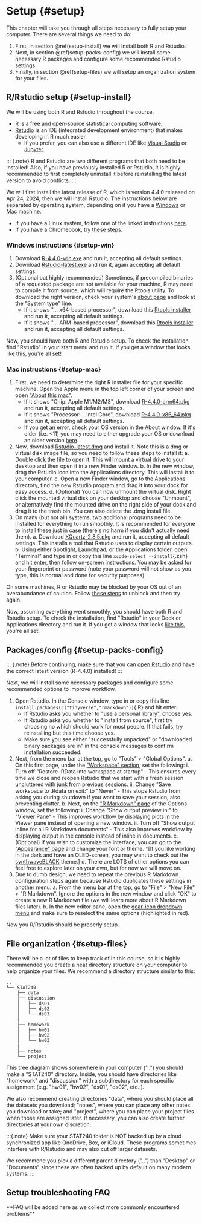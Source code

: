 
# Setup {#setup}

This chapter will take you through all steps necessary to fully setup your computer. There are several things we need to do:

 1. First, in section \@ref(setup-install) we will install both R and Rstudio.
 2. Next, in section \@ref(setup-packs-config) we will install some necessary R packages and configure some recommended Rstudio settings.
 3. Finally, in section \@ref(setup-files) we will setup an organization system for your files.


## R/Rstudio setup {#setup-install}

We will be using both R and Rstudio throughout the course.

 - [R](https://www.r-project.org/) is a free and open-source statistical computing software.
 - [Rstudio](https://posit.co/products/open-source/rstudio/) is an IDE (integrated development environment) that makes developing in R much easier.
   - If you prefer, you can also use a different IDE like [Visual Studio](https://code.visualstudio.com/docs/languages/r) or [Jupyter](https://docs.anaconda.com/free/navigator/tutorials/r-lang/).

::: {.note}
R and Rstudio are two different programs that both need to be installed! Also, if you have previously installed R or Rstudio, it is highly recommended to first completely uninstall it before reinstalling the latest version to avoid conflicts.
:::

We will first install the latest release of R, which is version 4.4.0 released on Apr 24, 2024; then we will install Rstudio. The instructions below are separated by operating system, depending on if you have a [Windows](#setup-win) or [Mac](#setup-mac) machine.

 - If you have a Linux system, follow one of the linked instructions [here](https://cloud.r-project.org/bin/linux/).
 - If you have a Chromebook, try [these steps](https://levente.littvay.hu/chromebook/).


### Windows instructions {#setup-win}

 1. Download [R-4.4.0-win.exe](https://cloud.r-project.org/bin/windows/base/old/4.4.0/R-4.4.0-win.exe) and run it, accepting all default settings.
 2. Download [Rstudio-latest.exe](	https://rstudio.org/download/latest/stable/desktop/windows/RStudio-latest.exe) and run it, again accepting all default settings.
 3. (Optional but highly recommended) Sometimes, if precompiled binaries of a requested package are not available for your machine, R may need to compile it from source, which will require the Rtools utility. To download the right version, check your system's [about page](ms-settings:about) and look at the "System type" line.
    - If it shows "... x64-based processor", download this [Rtools installer](https://cran.r-project.org/bin/windows/Rtools/rtools44/files/rtools44-6104-6039.exe) and run it, accepting all default settings.
    - If it shows "... ARM-based processor", download this [Rtools installer](https://cran.r-project.org/bin/windows/Rtools/rtools44/files/rtools44-aarch64-6104-6039.exe) and run it, accepting all default settings.

Now, you should have both R and Rstudio setup. To check the installation, find "Rstudio" in your start menu and run it. If you get a window that looks [like this](https://i.imgur.com/qmt5IHj.png), you're all set!


### Mac instructions {#setup-mac}

 1. First, we need to determine the right R installer file for your specific machine. Open the Apple menu in the top left corner of your screen and open ["About this mac"](https://upload.wikimedia.org/wikipedia/en/a/a6/Apple_menu_screenshot.png).
    - If it shows "Chip: Apple M1/M2/M3", download [R-4.4.0-arm64.pkg](https://cloud.r-project.org/bin/macosx/big-sur-arm64/base/R-4.4.0-arm64.pkg) and run it, accepting all default settings.
    - If it shows "Processor: ...Intel Core", download [R-4.4.0-x86_64.pkg](https://cloud.r-project.org/bin/macosx/big-sur-x86_64/base/R-4.4.0-x86_64.pkg) and run it, accepting all default settings.
    - If you get an error, check your OS version in the About window. If it's older (i.e. <11) you may need to either upgrade your OS or download an older version [here](https://cloud.r-project.org/bin/macosx/).
 2. Now, download [Rstudio-latest.dmg](https://rstudio.org/download/latest/stable/desktop/mac/RStudio-latest.dmg) and install it. Note this is a dmg or virtual disk image file, so you need to follow these steps to install it:
    a. Double click the file to open it. This will mount a virtual drive to your desktop and then open it in a new Finder window.
    b. In the new window, drag the Rstudio icon into the Applications directory. This will install it to your computer.
    c. Open a new Finder window, go to the Applications directory, find the new Rstudio program and drag it into your dock for easy access.
    d. (Optional) You can now unmount the virtual disk. Right click the mounted virtual disk on your desktop and choose "Unmount", or alternatively find the mounted drive on the right side of your dock and drag it to the trash bin. You can also delete the .dmg install file.
 3. On many (but not all) systems, two additional programs need to be installed for everything to run smoothly. It is recommended for everyone to install these just in case (there's no harm if you didn't actually need them).
    a. Download [XQuartz-2.8.5.pkg](https://github.com/XQuartz/XQuartz/releases/download/XQuartz-2.8.5/XQuartz-2.8.5.pkg) and run it, accepting all default settings. This installs a tool that Rstudio uses to display certain outputs.
    b. Using either Spotlight, Launchpad, or the Applications folder, open "Terminal" and type in or copy this line `xcode-select --install`{.zsh} and hit enter, then follow on-screen instructions. You may be asked for your fingerprint or password (note your password will not show as you type, this is normal and done for security purposes).

On some machines, R or Rstudio may be blocked by your OS out of an overabundance of caution. Follow [these steps](https://support.apple.com/en-us/102445#openanyway) to unblock and then try again.

Now, assuming everything went smoothly, you should have both R and Rstudio setup. To check the installation, find "Rstudio" in your Dock or Applications directory and run it. If you get a window that looks [like this](https://i.imgur.com/qmt5IHj.png), you're all set!


## Packages/config {#setup-packs-config}

::: {.note}
Before continuing, make sure that you can [open Rstudio](https://i.imgur.com/qmt5IHj.png) and have the correct latest version (R-4.4.0) installed!
:::

Next, we will install some necessary packages and configure some recommended options to improve workflow.

 1. Open Rstudio. In the Console window, type in or copy this line `install.packages(c("tidyverse","rmarkdown"))`{.R} and hit enter.
    - If Rstudio asks you whether to "use a personal library", choose yes.
    - If Rstudio asks you whether to "install from source", first try choosing no which should work for most people. If that fails, try reinstalling but this time choose yes.
    - Make sure you see either "successfully unpacked" or "downloaded binary packages are in" in the console messages to confirm installation succeeded.
 2. Next, from the menu bar at the top, go to "Tools" > "Global Options".
    a. On this first page, under the ["Workspace" section](https://i.imgur.com/Of5lBYT.png), set the following:
       i.  Turn off "Restore .RData into workspace at startup"
           - This ensures every time we close and reopen Rstudio that we start with a fresh session uncluttered with junk from previous sessions.
       ii. Change "Save workspace to .Rdata on exit:" to "Never"
           - This stops Rstudio from asking you during shutdown if you want to save your session, also preventing clutter.
    b. Next, on the ["R Markdown" page](https://i.imgur.com/HjuJ0hm.png) of the Options window, set the following:
       i.  Change "Show output preview in:" to "Viewer Pane"
           - This improves workflow by displaying plots in the Viewer pane instead of opening a new window.
       ii. Turn off "Show output inline for all R Markdown documents"
           - This also improves workflow by displaying output in the console instead of inline in documents.
    c. (Optional) If you wish to customize the interface, you can go to the ["Appearance" page](https://i.imgur.com/WsnSWNM.png) and change your font or theme. ^[If you like working in the dark and have an OLED-screen, you may want to check out the [synthwaveBLACK](https://github.com/roshandarji/synthwaveBLACK) theme.]
    d. There are LOTS of other options you can feel free to explore later on your own, but for now we will move on.
 3. Due to dumb design, we need to repeat the previous R Markdown configuration steps again because Rstudio duplicates these settings in another menu.
    a. From the menu bar at the top, go to "File" > "New File" > "R Markdown". Ignore the options in the new window and click "OK" to create a new R Markdown file (we will learn more about R Markdown files later).
    b. In the new editor pane, open the [gear-icon dropdown menu](https://i.imgur.com/yr0jdxa.png) and make sure to reselect the same options (highlighted in red).

Now you R/Rstudio should be properly setup.


## File organization {#setup-files}

There will be a lot of files to keep track of in this course, so it is highly recommended you create a neat directory structure on your computer to help organize your files. We recommend a directory structure similar to this:

    ..
    └── STAT240
        ├── data
        ├── discussion
        │   ├── ds01
        │   ├── ds02
        │   └── ds03
        |         ⋮
        ├── homework
        │   ├── hw01
        │   ├── hw02
        │   └── hw03
        |         ⋮
        ├── notes
        └── project

This tree diagram shows somewhere in your computer ("..") you should make a "STAT240" directory. Inside, you should have directories like "homework" and "discussion" with a subdirectory for each specific assignment (e.g. "hw01", "hw02", "ds01", "ds02", etc..).

We also recommend creating directories "data", where you should place all the datasets you download; "notes", where you can place any other notes you download or take; and "project", where you can place your project files when those are assigned later. If necessary, you can also create further directories at your own discretion.

:::{.note}
Make sure your STAT240 folder is NOT backed up by a cloud synchronized app like OneDrive, Box, or iCloud. These programs sometimes interfere with R/Rstudio and may also cut off larger datasets.    

We recommend you pick a different parent directory ("..") than "Desktop" or "Documents" since these are often backed up by default on many modern systems.
:::


## Setup troubleshooting FAQ

\*\*FAQ will be added here as we collect more commonly encountered problems\*\*

